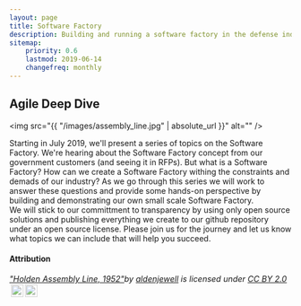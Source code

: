 ```yaml
---
layout: page
title: Software Factory
description: Building and running a software factory in the defense industry.
sitemap:
    priority: 0.6
    lastmod: 2019-06-14
    changefreq: monthly
---
```

## Agile Deep Dive

<span class="image fit"><img src="{{ "/images/assembly_line.jpg" | absolute_url }}" alt="" /></span>

Starting in July 2019, we'll present a series of topics on the Software Factory.  We're hearing about 
the Software Factory concept from our government customers (and seeing it in RFPs).  But what is a Software Factory?  How can we create a 
Software Factory withing the constraints and demads of our industry?  As we go through this series we will work to answer
these questions and provide some hands-on perspective by building and demonstrating our own small scale Software Factory.  
We will stick to our committment to transparency by using only open source solutions and publishing everything we create
to our github repository under an open source license.  Please join us for the journey and let us know what topics we 
can include that will help you succeed.

#### Attribution

<p style="font-size: 0.9rem;font-style: italic;"><a href="https://www.flickr.com/photos/31411679@N08/27393927580">"Holden Assembly Line, 1952"</a><span>by <a href="https://www.flickr.com/photos/31411679@N08">aldenjewell</a></span> is licensed under <a href="https://creativecommons.org/licenses/by/2.0/?ref=ccsearch&atype=html" style="margin-right: 5px;">CC BY 2.0</a><a href="https://creativecommons.org/licenses/by/2.0/?ref=ccsearch&atype=html" target="_blank" rel="noopener noreferrer" style="display: inline-block;white-space: none;opacity: .7;margin-top: 2px;margin-left: 3px;height: 22px !important;"><img style="height: inherit;margin-right: 3px;display: inline-block;" src="https://ccsearch.creativecommons.org/static/img/cc_icon.svg" /><img style="height: inherit;margin-right: 3px;display: inline-block;" src="https://ccsearch.creativecommons.org/static/img/cc-by_icon.svg" /></a></p>
